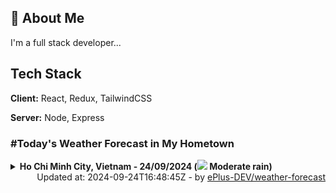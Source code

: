 ## 🚀 About Me
I'm a full stack developer...


## Tech Stack

**Client:** React, Redux, TailwindCSS

**Server:** Node, Express

### #Today's Weather Forecast in My Hometown



<details>
    <summary><b>Ho Chi Minh City, Vietnam - 24/09/2024 (<img src="https://cdn.weatherapi.com/weather/64x64/day/302.png" /> Moderate rain)</b>
    </summary>

    
<table>
    <tr>
        <th>Hour</th>
        <td>00:00</td><td>01:00</td><td>02:00</td><td>03:00</td><td>04:00</td><td>05:00</td><td>06:00</td><td>07:00</td><td>08:00</td><td>09:00</td><td>10:00</td><td>11:00</td><td>12:00</td><td>13:00</td><td>14:00</td><td>15:00</td><td>16:00</td><td>17:00</td><td>18:00</td><td>19:00</td><td>20:00</td><td>21:00</td><td>22:00</td><td>23:00</td>
    </tr>
    <tr>
        <th>Weather</th>
        <td><img src="https://cdn.weatherapi.com/weather/64x64/night/353.png"></img></td><td><img src="https://cdn.weatherapi.com/weather/64x64/night/353.png"></img></td><td><img src="https://cdn.weatherapi.com/weather/64x64/night/296.png"></img></td><td><img src="https://cdn.weatherapi.com/weather/64x64/night/353.png"></img></td><td><img src="https://cdn.weatherapi.com/weather/64x64/night/176.png"></img></td><td><img src="https://cdn.weatherapi.com/weather/64x64/night/176.png"></img></td><td><img src="https://cdn.weatherapi.com/weather/64x64/day/116.png"></img></td><td><img src="https://cdn.weatherapi.com/weather/64x64/day/116.png"></img></td><td><img src="https://cdn.weatherapi.com/weather/64x64/day/116.png"></img></td><td><img src="https://cdn.weatherapi.com/weather/64x64/day/116.png"></img></td><td><img src="https://cdn.weatherapi.com/weather/64x64/day/116.png"></img></td><td><img src="https://cdn.weatherapi.com/weather/64x64/day/116.png"></img></td><td><img src="https://cdn.weatherapi.com/weather/64x64/day/116.png"></img></td><td><img src="https://cdn.weatherapi.com/weather/64x64/day/116.png"></img></td><td><img src="https://cdn.weatherapi.com/weather/64x64/day/116.png"></img></td><td><img src="https://cdn.weatherapi.com/weather/64x64/day/116.png"></img></td><td><img src="https://cdn.weatherapi.com/weather/64x64/day/176.png"></img></td><td><img src="https://cdn.weatherapi.com/weather/64x64/day/353.png"></img></td><td><img src="https://cdn.weatherapi.com/weather/64x64/night/176.png"></img></td><td><img src="https://cdn.weatherapi.com/weather/64x64/night/176.png"></img></td><td><img src="https://cdn.weatherapi.com/weather/64x64/night/176.png"></img></td><td><img src="https://cdn.weatherapi.com/weather/64x64/night/176.png"></img></td><td><img src="https://cdn.weatherapi.com/weather/64x64/night/176.png"></img></td><td><img src="https://cdn.weatherapi.com/weather/64x64/night/116.png"></img></td>
    </tr>
    <tr>
        <th>Condition</th>
        <td width="200px">Light rain shower</td><td width="200px">Light rain shower</td><td width="200px">Light rain</td><td width="200px">Light rain shower</td><td width="200px">Patchy rain nearby</td><td width="200px">Patchy rain nearby</td><td width="200px">Partly Cloudy </td><td width="200px">Partly Cloudy </td><td width="200px">Partly Cloudy </td><td width="200px">Partly Cloudy </td><td width="200px">Partly Cloudy </td><td width="200px">Partly Cloudy </td><td width="200px">Partly Cloudy </td><td width="200px">Partly Cloudy </td><td width="200px">Partly Cloudy </td><td width="200px">Partly Cloudy </td><td width="200px">Patchy rain nearby</td><td width="200px">Light rain shower</td><td width="200px">Patchy rain nearby</td><td width="200px">Patchy rain nearby</td><td width="200px">Patchy rain nearby</td><td width="200px">Patchy rain nearby</td><td width="200px">Patchy rain nearby</td><td width="200px">Partly cloudy</td>
    </tr>
    <tr>
        <th>Temperature</th>
        <td>25.1 °C</td><td>25 °C</td><td>24.5 °C</td><td>24 °C</td><td>24.4 °C</td><td>24.4 °C</td><td>24.4 °C</td><td>25 °C</td><td>25.9 °C</td><td>26.8 °C</td><td>29.4 °C</td><td>30.3 °C</td><td>31.1 °C</td><td>31.7 °C</td><td>31.3 °C</td><td>31.7 °C</td><td>30.7 °C</td><td>29.1 °C</td><td>27.8 °C</td><td>27.3 °C</td><td>26.2 °C</td><td>25.8 °C</td><td>25.8 °C</td><td>29.2 °C</td>
    </tr>
    <tr>
        <th>Wind</th>
        <td>7.2 kph</td><td>6.8 kph</td><td>8.6 kph</td><td>6.8 kph</td><td>2.2 kph</td><td>4.7 kph</td><td>4.7 kph</td><td>5.4 kph</td><td>5 kph</td><td>5.4 kph</td><td>2.9 kph</td><td>1.4 kph</td><td>2.5 kph</td><td>2.9 kph</td><td>2.9 kph</td><td>2.5 kph</td><td>3.2 kph</td><td>2.5 kph</td><td>5 kph</td><td>5.8 kph</td><td>7.6 kph</td><td>7.2 kph</td><td>5.8 kph</td><td>5.8 kph</td>
    </tr>
</table>

</details>

<div align="right">
    Updated at: 2024-09-24T16:48:45Z - by <a target="_blank"
        href="https://github.com/ePlus-DEV/weather-forecast">ePlus-DEV/weather-forecast</a>
</div>